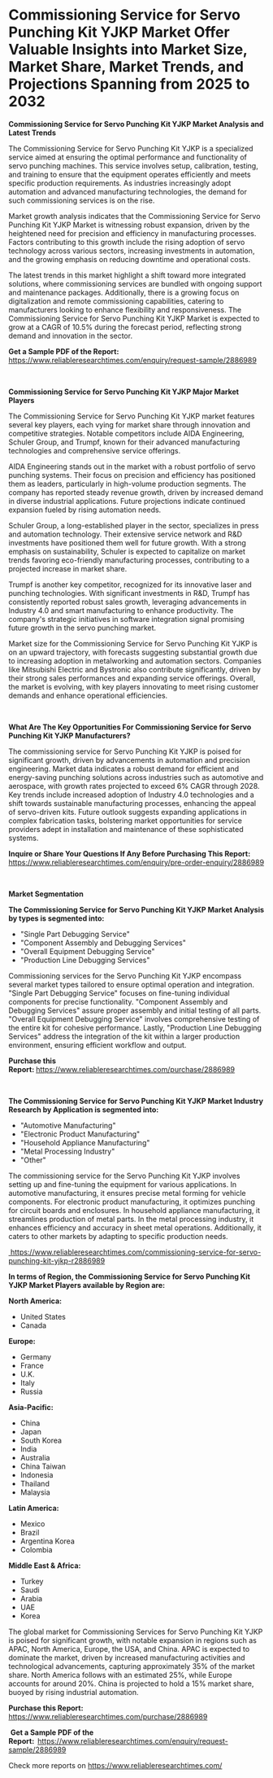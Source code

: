 <p><h1>Commissioning Service for Servo Punching Kit YJKP Market Offer Valuable Insights into Market Size, Market Share, Market Trends, and Projections Spanning from 2025 to 2032</h1></p><p><strong>Commissioning Service for Servo Punching Kit YJKP Market Analysis and Latest Trends</strong></p>
<p><p>The Commissioning Service for Servo Punching Kit YJKP is a specialized service aimed at ensuring the optimal performance and functionality of servo punching machines. This service involves setup, calibration, testing, and training to ensure that the equipment operates efficiently and meets specific production requirements. As industries increasingly adopt automation and advanced manufacturing technologies, the demand for such commissioning services is on the rise.</p><p>Market growth analysis indicates that the Commissioning Service for Servo Punching Kit YJKP Market is witnessing robust expansion, driven by the heightened need for precision and efficiency in manufacturing processes. Factors contributing to this growth include the rising adoption of servo technology across various sectors, increasing investments in automation, and the growing emphasis on reducing downtime and operational costs.</p><p>The latest trends in this market highlight a shift toward more integrated solutions, where commissioning services are bundled with ongoing support and maintenance packages. Additionally, there is a growing focus on digitalization and remote commissioning capabilities, catering to manufacturers looking to enhance flexibility and responsiveness. The Commissioning Service for Servo Punching Kit YJKP Market is expected to grow at a CAGR of 10.5% during the forecast period, reflecting strong demand and innovation in the sector.</p></p>
<p><strong>Get a Sample PDF of the Report:&nbsp;</strong> <a href="https://www.reliableresearchtimes.com/enquiry/request-sample/2886989?utm_campaign=3358&utm_medium=2&utm_source=Github&utm_content=ia&utm_term=13032025&utm_id=commissioning-service-for-servo-punching-kit-yjkp">https://www.reliableresearchtimes.com/enquiry/request-sample/2886989</a></p>
<p>&nbsp;</p>
<p><strong>Commissioning Service for Servo Punching Kit YJKP Major Market Players</strong></p>
<p><p>The Commissioning Service for Servo Punching Kit YJKP market features several key players, each vying for market share through innovation and competitive strategies. Notable competitors include AIDA Engineering, Schuler Group, and Trumpf, known for their advanced manufacturing technologies and comprehensive service offerings.</p><p>AIDA Engineering stands out in the market with a robust portfolio of servo punching systems. Their focus on precision and efficiency has positioned them as leaders, particularly in high-volume production segments. The company has reported steady revenue growth, driven by increased demand in diverse industrial applications. Future projections indicate continued expansion fueled by rising automation needs.</p><p>Schuler Group, a long-established player in the sector, specializes in press and automation technology. Their extensive service network and R&D investments have positioned them well for future growth. With a strong emphasis on sustainability, Schuler is expected to capitalize on market trends favoring eco-friendly manufacturing processes, contributing to a projected increase in market share.</p><p>Trumpf is another key competitor, recognized for its innovative laser and punching technologies. With significant investments in R&D, Trumpf has consistently reported robust sales growth, leveraging advancements in Industry 4.0 and smart manufacturing to enhance productivity. The company's strategic initiatives in software integration signal promising future growth in the servo punching market.</p><p>Market size for the Commissioning Service for Servo Punching Kit YJKP is on an upward trajectory, with forecasts suggesting substantial growth due to increasing adoption in metalworking and automation sectors. Companies like Mitsubishi Electric and Bystronic also contribute significantly, driven by their strong sales performances and expanding service offerings. Overall, the market is evolving, with key players innovating to meet rising customer demands and enhance operational efficiencies.</p></p>
<p>&nbsp;</p>
<p><strong>What Are The Key Opportunities For Commissioning Service for Servo Punching Kit YJKP Manufacturers?</strong></p>
<p><p>The commissioning service for Servo Punching Kit YJKP is poised for significant growth, driven by advancements in automation and precision engineering. Market data indicates a robust demand for efficient and energy-saving punching solutions across industries such as automotive and aerospace, with growth rates projected to exceed 6% CAGR through 2028. Key trends include increased adoption of Industry 4.0 technologies and a shift towards sustainable manufacturing processes, enhancing the appeal of servo-driven kits. Future outlook suggests expanding applications in complex fabrication tasks, bolstering market opportunities for service providers adept in installation and maintenance of these sophisticated systems.</p></p>
<p><strong>Inquire or Share Your Questions If Any Before Purchasing This Report:</strong> <a href="https://www.reliableresearchtimes.com/enquiry/pre-order-enquiry/2886989?utm_campaign=3358&utm_medium=2&utm_source=Github&utm_content=ia&utm_term=13032025&utm_id=commissioning-service-for-servo-punching-kit-yjkp">https://www.reliableresearchtimes.com/enquiry/pre-order-enquiry/2886989</a></p>
<p>&nbsp;</p>
<p><strong>Market Segmentation</strong></p>
<p><strong>The Commissioning Service for Servo Punching Kit YJKP Market Analysis by types is segmented into:</strong></p>
<p><ul><li>"Single Part Debugging Service"</li><li>"Component Assembly and Debugging Services"</li><li>"Overall Equipment Debugging Service"</li><li>"Production Line Debugging Services"</li></ul></p>
<p><p>Commissioning services for the Servo Punching Kit YJKP encompass several market types tailored to ensure optimal operation and integration. "Single Part Debugging Service" focuses on fine-tuning individual components for precise functionality. "Component Assembly and Debugging Services" assure proper assembly and initial testing of all parts. "Overall Equipment Debugging Service" involves comprehensive testing of the entire kit for cohesive performance. Lastly, "Production Line Debugging Services" address the integration of the kit within a larger production environment, ensuring efficient workflow and output.</p></p>
<p><strong>Purchase this Report:&nbsp;</strong><a href="https://www.reliableresearchtimes.com/purchase/2886989?utm_campaign=3358&utm_medium=2&utm_source=Github&utm_content=ia&utm_term=13032025&utm_id=commissioning-service-for-servo-punching-kit-yjkp">https://www.reliableresearchtimes.com/purchase/2886989</a></p>
<p>&nbsp;</p>
<p><strong>The Commissioning Service for Servo Punching Kit YJKP Market Industry Research by Application is segmented into:</strong></p>
<p><ul><li>"Automotive Manufacturing"</li><li>"Electronic Product Manufacturing"</li><li>"Household Appliance Manufacturing"</li><li>"Metal Processing Industry"</li><li>"Other"</li></ul></p>
<p><p>The commissioning service for the Servo Punching Kit YJKP involves setting up and fine-tuning the equipment for various applications. In automotive manufacturing, it ensures precise metal forming for vehicle components. For electronic product manufacturing, it optimizes punching for circuit boards and enclosures. In household appliance manufacturing, it streamlines production of metal parts. In the metal processing industry, it enhances efficiency and accuracy in sheet metal operations. Additionally, it caters to other markets by adapting to specific production needs.</p></p>
<p><a href="https://www.reliableresearchtimes.com/commissioning-service-for-servo-punching-kit-yjkp-r2886989?utm_campaign=3358&utm_medium=2&utm_source=Github&utm_content=ia&utm_term=13032025&utm_id=commissioning-service-for-servo-punching-kit-yjkp">&nbsp;https://www.reliableresearchtimes.com/commissioning-service-for-servo-punching-kit-yjkp-r2886989</a></p>
<p><strong>In terms of Region, the Commissioning Service for Servo Punching Kit YJKP Market Players available by Region are:</strong></p>
<p>
    <p> <strong> North America: </strong>
        <ul>
            <li>United States</li>
            <li>Canada</li>
        </ul>
        </p> 
    <p> <strong> Europe: </strong>
        <ul>
            <li>Germany</li>
            <li>France</li>
            <li>U.K.</li>
            <li>Italy</li>
            <li>Russia</li>
        </ul>
        </p> 
    <p> <strong> Asia-Pacific: </strong>
        <ul>
            <li>China</li>
            <li>Japan</li>
            <li>South Korea</li>
            <li>India</li>
            <li>Australia</li>
            <li>China Taiwan</li>
            <li>Indonesia</li>
            <li>Thailand</li>
            <li>Malaysia</li>
        </ul>
        </p> 
    <p> <strong> Latin America: </strong>
        <ul>
            <li>Mexico</li>
            <li>Brazil</li>
            <li>Argentina Korea</li>
            <li>Colombia</li>
        </ul>
        </p> 
    <p> <strong> Middle East & Africa: </strong>
        <ul>
            <li>Turkey</li>
            <li>Saudi</li>
            <li>Arabia</li>
            <li>UAE</li>
            <li>Korea</li>
        </ul>
    </p>
    </p>
<p><p>The global market for Commissioning Services for Servo Punching Kit YJKP is poised for significant growth, with notable expansion in regions such as APAC, North America, Europe, the USA, and China. APAC is expected to dominate the market, driven by increased manufacturing activities and technological advancements, capturing approximately 35% of the market share. North America follows with an estimated 25%, while Europe accounts for around 20%. China is projected to hold a 15% market share, buoyed by rising industrial automation.</p></p>
<p><strong>Purchase this Report: </strong><a href="https://www.reliableresearchtimes.com/purchase/2886989?utm_campaign=3358&utm_medium=2&utm_source=Github&utm_content=ia&utm_term=13032025&utm_id=commissioning-service-for-servo-punching-kit-yjkp">https://www.reliableresearchtimes.com/purchase/2886989</a></p>
<p>&nbsp;<strong>Get a Sample PDF of the Report:&nbsp;&nbsp;</strong><a href="https://www.reliableresearchtimes.com/enquiry/request-sample/2886989?utm_campaign=3358&utm_medium=2&utm_source=Github&utm_content=ia&utm_term=13032025&utm_id=commissioning-service-for-servo-punching-kit-yjkp">https://www.reliableresearchtimes.com/enquiry/request-sample/2886989</a></p>
<p><strong></strong></p>
<p>Check more reports on <a href="https://www.reliableresearchtimes.com/?utm_campaign=3358&utm_medium=2&utm_source=Github&utm_content=ia&utm_term=13032025&utm_id=commissioning-service-for-servo-punching-kit-yjkp">https://www.reliableresearchtimes.com/</a></p>